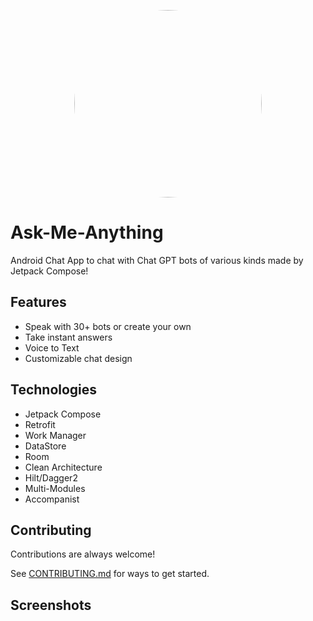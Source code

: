 <p align="center">
<a href="url"><img src=" https://play-lh.googleusercontent.com/wDDkP3IScV7U3P1tSOkTMShtgkd2xycXEvb_AImMyg9xkbMy9TS47h0spLoK9taju6rL=w300-h300" width="300" height="300" style="border-radius:50%"></a>
</p>

# Ask-Me-Anything

Android Chat App to chat with Chat GPT bots of various kinds made by Jetpack Compose!


## Features

- Speak with 30+ bots or create your own
- Take instant answers
- Voice to Text
- Customizable chat design


## Technologies

- Jetpack Compose
- Retrofit
- Work Manager
- DataStore
- Room
- Clean Architecture
- Hilt/Dagger2
- Multi-Modules
- Accompanist


## Contributing

Contributions are always welcome!

See [CONTRIBUTING.md](/CONTRIBUTING.md) for ways to get started.

## Screenshots

<p float="left">

</p>

